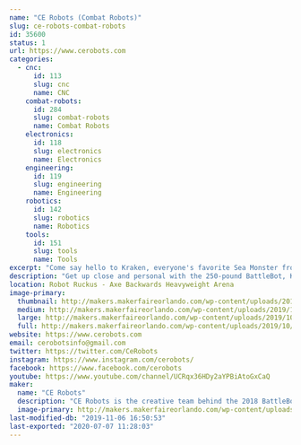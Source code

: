 ```yaml
---
name: "CE Robots (Combat Robots)"
slug: ce-robots-combat-robots
id: 35600
status: 1
url: https://www.cerobots.com
categories:
  - cnc:
      id: 113
      slug: cnc
      name: CNC
    combat-robots:
      id: 284
      slug: combat-robots
      name: Combat Robots
    electronics:
      id: 118
      slug: electronics
      name: Electronics
    engineering:
      id: 119
      slug: engineering
      name: Engineering
    robotics:
      id: 142
      slug: robotics
      name: Robotics
    tools:
      id: 151
      slug: tools
      name: Tools
excerpt: "Come say hello to Kraken, everyone's favorite Sea Monster from the hit tv show Battlebots. "
description: "Get up close and personal with the 250-pound BattleBot, Kraken. Improved this year with increased biting force, improved speed, and self-righting capability."
location: Robot Ruckus - Axe Backwards Heavyweight Arena
image-primary:
  thumbnail: http://makers.makerfaireorlando.com/wp-content/uploads/2019/10/FB_IMG_1569874597964-1-150x150.jpg
  medium: http://makers.makerfaireorlando.com/wp-content/uploads/2019/10/FB_IMG_1569874597964-1-300x172.jpg
  large: http://makers.makerfaireorlando.com/wp-content/uploads/2019/10/FB_IMG_1569874597964-1.jpg
  full: http://makers.makerfaireorlando.com/wp-content/uploads/2019/10/FB_IMG_1569874597964-1.jpg
website: https://www.cerobots.com
email: cerobotsinfo@gmail.com
twitter: https://twitter.com/CeRobots
instagram: https://www.instagram.com/cerobots/
facebook: https://www.facebook.com/cerobots
youtube: https://www.youtube.com/channel/UCRqx36HDy2aYPBiAtoGxCaQ
maker:
  name: "CE Robots"
  description: "CE Robots is the creative team behind the 2018 BattleBot Kraken. We'll have the old girl on display, so you can see this amazing machine up close. CE Robots will also have some of our smaller machines competing in the combat robot tournament, so check them out for some bone-jarring destruction."
  image-primary: http://makers.makerfaireorlando.com/wp-content/uploads/2018/08/Kracken-Bot-S2018-1140x924-1024x830.jpg
last-modified-db: "2019-11-06 16:50:53"
last-exported: "2020-07-07 11:28:03"
---
```

